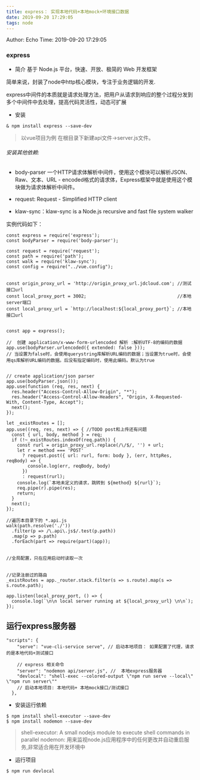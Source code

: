 ```yaml
---
title: express： 实现本地代码+本地mock+环境接口数据
date: 2019-09-20 17:29:05
tags: node
---
```


Author: Echo
Time: 2019-09-20 17:29:05

### express

* 简介
基于 Node.js 平台，快速、开放、极简的 Web 开发框架

简单来说，封装了node中http核心模块，专注于业务逻辑的开发.

express中间件的本质就是请求处理方法，把用户从请求到响应的整个过程分发到多个中间件中去处理，提高代码灵活性，动态可扩展
* 安装
```
& npm install express --save-dev
```

>以vue项目为例
在根目录下新建api文件->server.js文件。


###### 安装其他依赖: 
* body-parser
  一个HTTP请求体解析中间件，使用这个模块可以解析JSON、Raw、文本、URL - encoded格式的请求体，Express框架中就是使用这个模块做为请求体解析中间件。

* request: Request - Simplified HTTP client
* klaw-sync：klaw-sync is a Node.js recursive and fast file system walker

实例代码如下：

```
const express = require('express');
const bodyParser = require('body-parser');

const request = require('request');
const path = require('path');
const walk = require('klaw-sync');
const config = require("../vue.config");


const origin_proxy_url = 'http://origin_proxy_url.jdcloud.com'; //测试接口url
const local_proxy_port = 3002;                                  //本地server端口
const local_proxy_url = `http://localhost:${local_proxy_port}`; //本地接口url


const app = express();

//  创建 application/x-www-form-urlencoded 解析 :解析UTF-8的编码的数据
app.use(bodyParser.urlencoded({ extended: false })); 
// 当设置为false时，会使用querystring库解析URL编码的数据；当设置为true时，会使用qs库解析URL编码的数据。后没有指定编码时，使用此编码。默认为true


// create application/json parser
app.use(bodyParser.json());
app.use(function (req, res, next) {
  res.header("Access-Control-Allow-Origin", "*");
  res.header("Access-Control-Allow-Headers", "Origin, X-Requested-With, Content-Type, Accept");
  next();
});

let _existRoutes = [];
app.use((req, res, next) => { //TODO post和上传还有问题
  const { url, body, method } = req;
  if (!~_existRoutes.indexOf(req.path)) {
    const rurl = origin_proxy_url.replace(/\/$/, '') + url;
    let r = method === 'POST'
      ? request.post({ url: rurl, form: body }, (err, httpRes, reqBody) => {
        console.log(err, reqBody, body)
      })
      : request(rurl);
    console.log(`本地未定义的请求，跳转到 ${method} ${rurl}`);
    req.pipe(r).pipe(res);
    return;
  }
  next();
});

//遍历本目录下的 *.api.js
walk(path.resolve('./'))
  .filter(p => /\.api\.js$/.test(p.path))
  .map(p => p.path)
  .forEach(part => require(part)(app));


//全局配置，只在应用启动时读取一次


//记录注册过的路由
_existRoutes = app._router.stack.filter(s => s.route).map(s => s.route.path);

app.listen(local_proxy_port, () => {
  console.log(`\n\n local server running at ${local_proxy_url} \n\n`);
});
```

## 运行express服务器

```
"scripts": {
    "serve": "vue-cli-service serve", // 启动本地项目： 如果配置了代理，请求的是本地代码+测试接口

    // express 相关命令
    "server": "nodemon api/server.js", //  本地express服务器
    "devlocal": "shell-exec --colored-output \"npm run serve --local\" \"npm run server\"" 
    // 启动本地项目: 本地代码+ 本地mock接口/测试接口
  },
```
* 安装运行依赖
```
$ npm install shell-executor --save-dev
$ npm install nodemon --save-dev
```
> shell-executor: A small nodejs module to execute shell commands in parallel
> nodemon: 用来监视node.js应用程序中的任何更改并自动重启服务,非常适合用在开发环境中

* 运行项目

```
$ npm run devlocal
```